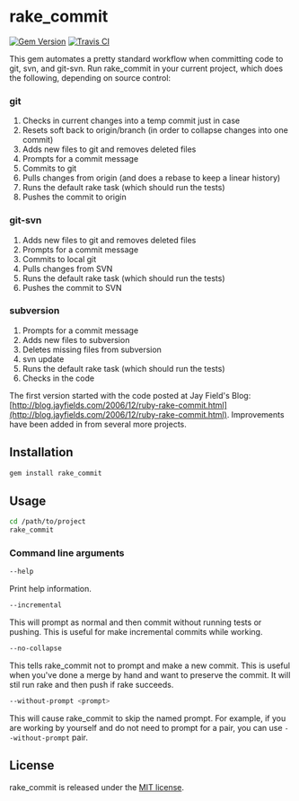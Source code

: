 # rake_commit

 [![Gem Version](https://badge.fury.io/rb/rake_commit.png)](http://badge.fury.io/rb/rake_commit)
 [![Travis CI](http://travis-ci.org/pgr0ss/rake_commit.png)](http://travis-ci.org/pgr0ss/rake_commit)

This gem automates a pretty standard workflow when committing code to git, svn, and git-svn.  Run rake_commit in  your current project, which does the following, depending on source control:

### git

  1. Checks in current changes into a temp commit just in case
  2. Resets soft back to origin/branch (in order to collapse changes into one commit)
  3. Adds new files to git and removes deleted files
  4. Prompts for a commit message
  5. Commits to git
  6. Pulls changes from origin (and does a rebase to keep a linear history)
  7. Runs the default rake task (which should run the tests)
  8. Pushes the commit to origin

### git-svn

  1. Adds new files to git and removes deleted files
  2. Prompts for a commit message
  3. Commits to local git
  4. Pulls changes from SVN
  5. Runs the default rake task (which should run the tests)
  6. Pushes the commit to SVN

### subversion

  1. Prompts for a commit message
  2. Adds new files to subversion
  3. Deletes missing files from subversion
  4. svn update
  5. Runs the default rake task (which should run the tests)
  6. Checks in the code


The first version started with the code posted at Jay Field's Blog: [http://blog.jayfields.com/2006/12/ruby-rake-commit.html](http://blog.jayfields.com/2006/12/ruby-rake-commit.html).
Improvements have been added in from several more projects.

## Installation

```bash
gem install rake_commit
```

## Usage

```bash
cd /path/to/project
rake_commit
```

### Command line arguments

```bash
--help
```

Print help information.

```bash
--incremental
```

This will prompt as normal and then commit without running tests or pushing. This is useful for make incremental commits while working.

```bash
--no-collapse
```

This tells rake_commit not to prompt and make a new commit. This is useful when you've done a merge by hand and want to preserve the commit. It will stil run rake and then push if rake succeeds.

```bash
--without-prompt <prompt>
```

This will cause rake_commit to skip the named prompt. For example, if you are working by yourself and do not need to prompt for a pair, you can use `--without-prompt` pair.

## License

rake_commit is released under the [MIT license](http://www.opensource.org/licenses/MIT).
